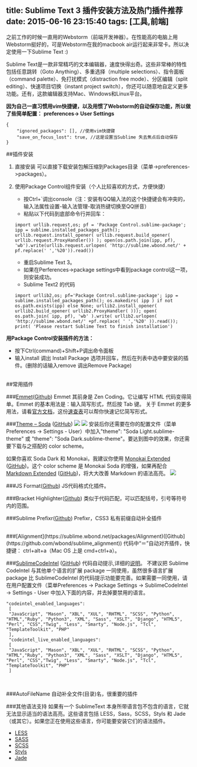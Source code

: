 title: Sublime Text 3 插件安装方法及热门插件推荐
date: 2015-06-16 23:15:40
tags: [工具,前端]
---
之前工作的时候一直用的Webstorm（前端开发神器）。在性能高的电脑上用Webstorm挺好的，可是Webstorm在我的macbook air运行起来非常卡。所以决定使用一下Sublime Text :)

Sublime Text是一款非常精巧的文本编辑器，速度快得出奇。这些非常棒的特性包括任意跳转（Goto Anything）、多重选择（multiple selections）、指令面板（command palette）、免打扰模式（distraction free mode）、分区编辑（split editing）、快速项目切换（instant project switch），你还可以随意地自定义更多功能。还有，这款编辑器支持Mac、Windows和Linux平台。

__因为自己一直习惯用vim快捷键，以及用惯了Webstorm的自动保存功能，所以做了些简单配置：__
__preferences-> User Settings__
```
{
    "ignored_packages": [], //使用vim快捷键
    "save_on_focus_lost": true, //这是设置当Sublime 失去焦点后自动保存
}

```
<!-- more -->

##插件安装

1. 直接安装
    可以直接下载安装包解压缩到Packages目录（菜单->preferences->packages）。

2. 使用Package Control组件安装（个人比较喜欢的方式，方便快捷）
    - 按Ctrl+`调出console（注：安装有QQ输入法的这个快捷键会有冲突的，输入法属性设置-输入法管理-取消热键切换至QQ拼音）
    - 粘贴以下代码到底部命令行并回车：
    ```
    import urllib.request,os; pf = 'Package Control.sublime-package'; ipp = sublime.installed_packages_path(); urllib.request.install_opener( urllib.request.build_opener( urllib.request.ProxyHandler()) ); open(os.path.join(ipp, pf), 'wb').write(urllib.request.urlopen( 'http://sublime.wbond.net/' + pf.replace(' ','%20')).read())
    ```
    - 重启Sublime Text 3。
    - 如果在Perferences->package settings中看到package control这一项，则安装成功。
    - Sublime Text2 的代码
    ```
    import urllib2,os; pf='Package Control.sublime-package'; ipp = sublime.installed_packages_path(); os.makedirs( ipp ) if not os.path.exists(ipp) else None; urllib2.install_opener( urllib2.build_opener( urllib2.ProxyHandler( ))); open( os.path.join( ipp, pf), 'wb' ).write( urllib2.urlopen( 'http://sublime.wbond.net/' +pf.replace( ' ','%20' )).read()); print( 'Please restart Sublime Text to finish installation')
    ```


__用Package Control安装插件的方法：__
- 按下Ctrl(command)+Shift+P调出命令面板
- 输入install 调出 Install Package 选项并回车，然后在列表中选中要安装的插件。(删除的话输入remove 调出Remove Package)

<br>
##常用插件

###[Emmet](https://packagecontrol.io/packages/Emmet)([Github](https://github.com/sergeche/emmet-sublime))
Emmet 其前身是 Zen Coding。它让编写 HTML 代码变得简单。Emmet 的基本用法是：输入简写形式，然后按 Tab 键。
关于 Emmet 的更多用法，请看[官方文档](http://docs.emmet.io/)，这份[速查表](http://docs.emmet.io/cheat-sheet/)可以帮你快速记忆简写形式。
<br>

###[Theme – Soda](https://packagecontrol.io/packages/Theme%20-%20Soda) ([GitHub](https://github.com/buymeasoda/soda-theme))
![](https://fesystem.bs2dl.yy.com/1569383230508157)
![](https://fesystem.bs2dl.yy.com/1569383255363438)
安装后你还需要在你的配置文件（菜单 Preferences -> Settings - User）中加入"theme": "Soda Light.sublime-theme" 或 "theme": "Soda Dark.sublime-theme"。要达到图中的效果，你还需要下载与之搭配的 color scheme。

如果你喜欢 Soda Dark 和 Monokai，我建议你使用 [Monokai Extended](https://sublime.wbond.net/packages/Monokai%20Extended) ([GitHub](https://github.com/jonschlinkert/sublime-monokai-extended))。这个 color scheme 是 Monokai Soda 的增强，如果再配合 [Markdown Extended](https://sublime.wbond.net/packages/Markdown%20Extended) ([GitHub](https://github.com/jonschlinkert/sublime-markdown-extended))，将大大改善 Markdown 的语法高亮。
![](https://fesystem.bs2dl.yy.com/1569383284839445)
<br>

###JS Format([Github](https://github.com/jdc0589/JsFormat))
JS代码格式化插件。
<br>

###Bracket Highlighter([Github](https://github.com/facelessuser/BracketHighlighter))
类似于代码匹配，可以匹配括号，引号等符号内的范围。
<br>

###Sublime Prefixr([Github](https://github.com/wbond/sublime_prefixr))
Prefixr，CSS3 私有前缀自动补全插件

<br>
###[Alignment](https://sublime.wbond.net/packages/Alignment)([Github](https://github.com/wbond/sublime_alignment))
代码中“＝”自动对齐插件，快捷键： ctrl+alt+a（Mac OS 上是 cmd+ctrl+a）。
<br>

###[Sublime​Code​Intel](https://packagecontrol.io/packages/SublimeCodeIntel ) ([GitHub](https://github.com/SublimeCodeIntel/SublimeCodeIntel))
代码自动提示,详细的[说明](https://github.com/SublimeCodeIntel/SublimeCodeIntel/blob/development/README.rst#configuring)。
不建议把 Sublime​Code​Intel 与其他单个语言的扩展 package 一同使用，虽然很多语言扩展 package 比 Sublime​Code​Intel 的代码提示功能要完善。如果需要一同使用，请在用户配置文件（菜单Preferences -> Package Settings -> Sublime​Code​Intel -> Settings - User 中加入下面的内容，并去掉要禁用的语言。
```
"codeintel_enabled_languages":
 [
 "JavaScript", "Mason", "XBL", "XUL", "RHTML", "SCSS", "Python", "HTML","Ruby", "Python3", "XML", "Sass", "XSLT", "Django", "HTML5", "Perl", "CSS","Twig", "Less", "Smarty", "Node.js", "Tcl", "TemplateToolkit", "PHP"
 ],
 "codeintel_live_enabled_languages":
 [
 "JavaScript", "Mason", "XBL", "XUL", "RHTML", "SCSS", "Python", "HTML","Ruby", "Python3", "XML", "Sass", "XSLT", "Django", "HTML5", "Perl", "CSS","Twig", "Less", "Smarty", "Node.js", "Tcl", "TemplateToolkit", "PHP"
 ]
```

<br>

###AutoFileName
自动补全文件(目录)名，很重要的插件
<br>

###其他语法支持
如果有一个 SublimeText 本身所带语言包不包含的语言，它就无法显示适当的语法高亮。这些语言包括 LESS，Sass，SCSS，Styls 和 Jade（或其它）。如果您正在使用这些语言，你可能要安装它们的语法插件。
- [LESS](https://github.com/danro/LESS-sublime)
- [SASS](https://github.com/nathos/sass-textmate-bundle)
- [SCSS](https://github.com/MarioRicalde/SCSS.tmbundle)
- [Styls](https://github.com/billymoon/Stylus)
- [Jade](https://github.com/P233/Jade-Snippets-for-Sublime-Text-2)
